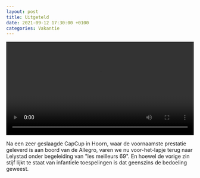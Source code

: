 ```yaml
---
layout: post
title: Uitgeteld
date: 2021-09-12 17:30:00 +0100
categories: Vakantie
---
```


<video style="width:100%" controls>
 <source src="/assets/video/capcup.mp4">videotag not supported
 </video>

Na een zeer geslaagde CapCup in Hoorn, waar de voornaamste prestatie geleverd is aan boord van de Allegro, varen we nu voor-het-lapje terug naar Lelystad onder begeleiding van "les meilleurs 69". En hoewel de vorige zin stijf lijkt te staat van infantiele toespelingen is dat geenszins de bedoeling geweest.

